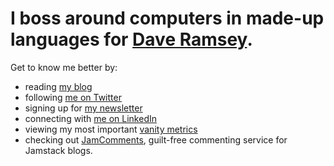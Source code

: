# I boss around computers in made-up languages for [Dave Ramsey](https://ramseysolutions.com).

Get to know me better by:

- reading [my blog](https://macarthur.me)
- following [me on Twitter](https://twitter.com/amacarthur)
- signing up for [my newsletter](https://macarthur.me/newsletter?utm_source=readme&utm_medium=github)
- connecting with [me on LinkedIn](https://www.linkedin.com/in/alexmacarthur)
- viewing my most important [vanity metrics](https://macarthur.me/dashboard?utm_source=readme&utm_medium=github)
- checking out [JamComments](https://jamcomments.com?utm_source=readme&utm_medium=github), guilt-free commenting service for Jamstack blogs.
